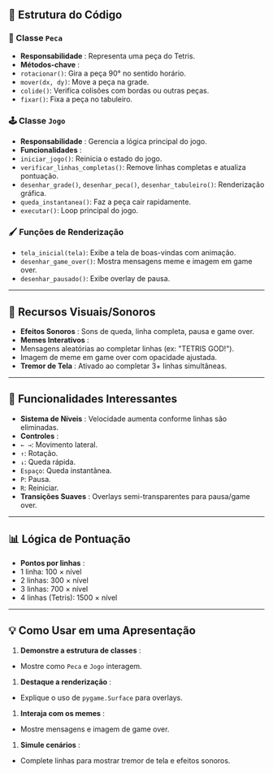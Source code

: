 ## 🧩 Estrutura do Código

### 🔷 Classe `Peca`

* **Responsabilidade** : Representa uma peça do Tetris.
* **Métodos-chave** :
* `rotacionar()`: Gira a peça 90° no sentido horário.
* `mover(dx, dy)`: Move a peça na grade.
* `colide()`: Verifica colisões com bordas ou outras peças.
* `fixar()`: Fixa a peça no tabuleiro.

### 🕹️ Classe `Jogo`

* **Responsabilidade** : Gerencia a lógica principal do jogo.
* **Funcionalidades** :
* `iniciar_jogo()`: Reinicia o estado do jogo.
* `verificar_linhas_completas()`: Remove linhas completas e atualiza pontuação.
* `desenhar_grade()`, `desenhar_peca()`, `desenhar_tabuleiro()`: Renderização gráfica.
* `queda_instantanea()`: Faz a peça cair rapidamente.
* `executar()`: Loop principal do jogo.

### 🖌️ Funções de Renderização

* `tela_inicial(tela)`: Exibe a tela de boas-vindas com animação.
* `desenhar_game_over()`: Mostra mensagens meme e imagem em game over.
* `desenhar_pausado()`: Exibe overlay de pausa.

---

## 🎨 Recursos Visuais/Sonoros

* **Efeitos Sonoros** : Sons de queda, linha completa, pausa e game over.
* **Memes Interativos** :
* Mensagens aleatórias ao completar linhas (ex: "TETRIS GOD!").
* Imagem de meme em game over com opacidade ajustada.
* **Tremor de Tela** : Ativado ao completar 3+ linhas simultâneas.

---

## 🚀 Funcionalidades Interessantes

* **Sistema de Níveis** : Velocidade aumenta conforme linhas são eliminadas.
* **Controles** :
* `← →`: Movimento lateral.
* `↑`: Rotação.
* `↓`: Queda rápida.
* `Espaço`: Queda instantânea.
* `P`: Pausa.
* `R`: Reiniciar.
* **Transições Suaves** : Overlays semi-transparentes para pausa/game over.

---

## 📊 Lógica de Pontuação

* **Pontos por linhas** :
* 1 linha: 100 × nível
* 2 linhas: 300 × nível
* 3 linhas: 700 × nível
* 4 linhas (Tetris): 1500 × nível

---

## 💡 Como Usar em uma Apresentação

1. **Demonstre a estrutura de classes** :

* Mostre como `Peca` e `Jogo` interagem.

1. **Destaque a renderização** :

* Explique o uso de `pygame.Surface` para overlays.

1. **Interaja com os memes** :

* Mostre mensagens e imagem de game over.

1. **Simule cenários** :

* Complete linhas para mostrar tremor de tela e efeitos sonoros.
